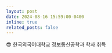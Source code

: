 ```yaml
---
layout: post
date: 2024-08-16 15:59:00-0400
inline: true
related_posts: false
---
```


😎 한국외국어대학교 정보통신공학과 학사 취득